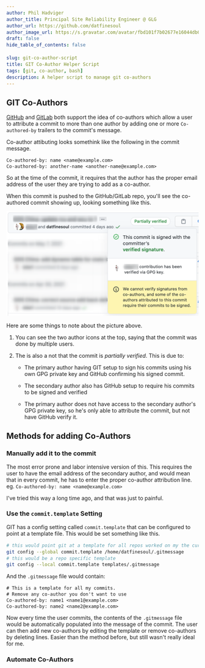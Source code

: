 ```yaml
---
author: Phil Hadviger
author_title: Principal Site Reliability Engineer @ GLG
author_url: https://github.com/datfinesoul
author_image_url: https://s.gravatar.com/avatar/fbd101f7b02677e16044db00640c727f?s=80
draft: false
hide_table_of_contents: false

slug: git-co-author-script
title: GIT Co-Author Helper Script
tags: [git, co-author, bash]
description: A helper script to manage git co-authors
---
```


## GIT Co-Authors 

[GitHub](https://docs.github.com/en/github/committing-changes-to-your-project/creating-a-commit-with-multiple-authors#creating-co-authored-commits-on-github) and [GitLab](https://gitlab.com/gitlab-org/gitlab-foss/-/merge_requests/17919) both support the idea of co-authors which allow a user to attribute a commit to more than one author by adding one or more `Co-authored-by` trailers to the commit's message.

Co-author attibuting looks somethink like the following in the commit message.

```text
Co-authored-by: name <name@example.com>
Co-authored-by: another-name <another-name@example.com>
```

So at the time of the commit, it requires that the author has the proper email address of the user they are trying to add as a co-author.

When this commit is pushed to the GitHub/GitLab repo, you'll see the co-authored commit showing up, looking something like this.

![image-20210515202831524](2021-05-15-git-co-authors.assets/image-20210515202831524.png)

Here are some things to note about the picture above.

1. You can see the two author icons at the top, saying that the commit was done by multiple users.

2. The is also a not that the commit is *partially verified*.  This is due to:

   - The primary author having GIT setup to sign his commits using his own GPG private key and GitHub confirming his signed commit.

   - The secondary author also has GitHub setup to require his commits to be signed and verified
   - The primary author does not have access to the secondary author's GPG private key, so he's only able to attribute the commit, but not have GitHub verify it.

## Methods for adding Co-Authors

### Manually add it to the commit

The most error prone and labor intensive version of this.  This requires the user to have the email address of the secondary author, and would mean that in every commit, he has to enter the proper co-author attribution line.  eg. `Co-authored-by: name <name@example.com>`

I've tried this way a long time ago, and that was just to painful.

### Use the `commit.template` Setting

GIT has a config setting called `commit.template` that can be configured to point at a template file.  This would be set something like this.

```bash
# this would point git at a template for all repos worked on my the current user
git config --global commit.template /home/datfinesoul/.gitmessage
# this would be a repo specific template
git config --local commit.template templates/.gitmessage
```

And the `.gitmessage` file would contain:

```text
# This is a template for all my commits.
# Remove any co-author you don't want to use
Co-authored-by: name1 <name1@example.com>
Co-authored-by: name2 <name2@example.com>
```

Now every time the user commits, the contents of the `.gitmessage` file would be automatically populated into the message of the commit.  The user can then add new co-authors by editing the template or remove co-authors by deleting lines.  Easier than the method before, but still wasn't really ideal for me.

### Automate Co-Authors

